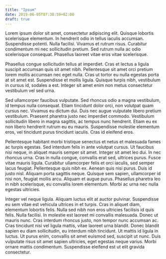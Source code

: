 ```yaml
---
title: "Ipsum"
date: 2019-06-05T07:38:59+02:00
draft: true
---
```



Lorem ipsum dolor sit amet, consectetur adipiscing elit. Quisque lobortis
scelerisque elementum. In hendrerit odio in tellus iaculis accumsan. Suspendisse
potenti. Nulla facilisi. Vivamus et rutrum risus. Curabitur condimentum mi nec
sollicitudin pretium. Sed rutrum nulla ac odio scelerisque consequat. Phasellus
laoreet vitae eros vitae scelerisque.

Phasellus congue sollicitudin tellus at imperdiet. Cras et lectus a ligula
suscipit accumsan quis sit amet nibh. Pellentesque sit amet orci pretium lorem
mollis accumsan nec eget nulla. Cras ut tortor eu nulla egestas porta at sit
amet est. Suspendisse et mollis ligula. Quisque turpis nibh, vestibulum in
cursus id, sodales a est. Integer sit amet enim non metus consectetur vestibulum
vel sed urna.

Sed ullamcorper faucibus vulputate. Sed rhoncus odio a magna vestibulum, id
tempus nulla consequat. Etiam tincidunt dolor orci, non volutpat quam cursus
nec. Vivamus eu dictum dui. Duis nec augue vulputate libero pretium vestibulum.
Praesent pharetra justo nec imperdiet commodo. Vestibulum sollicitudin libero in
magna sagittis, ac tempus nunc hendrerit. Etiam eu ex non libero hendrerit
rutrum eu eu mauris. Suspendisse molestie elementum eros, vel tincidunt purus
tincidunt iaculis. Cras id eleifend eros.

Pellentesque habitant morbi tristique senectus et netus et malesuada fames ac
turpis egestas. Sed interdum felis in ante volutpat cursus. Ut faucibus nisi
neque, in aliquet mauris semper sit amet. Integer sit amet leo dui. In nec
rhoncus urna. Cras in nulla congue, convallis erat sed, ultrices purus. Fusce
vitae mauris ligula. Curabitur ullamcorper felis et orci iaculis, sed semper
lacus feugiat. Pellentesque quis nibh ex. Aenean quis nisi purus. Duis id justo
nisl. Aliquam porta sagittis neque. Quisque sem sapien, ullamcorper id nisi non,
feugiat mollis arcu. Aliquam et augue purus. Phasellus pharetra leo in nibh
scelerisque, eu convallis lorem elementum. Morbi ac urna nec nulla egestas
ultricies.

Integer vel neque ligula. Aliquam luctus elit at auctor pulvinar. Suspendisse eu
sem vitae est vehicula ultrices in et turpis. Cras in aliquet diam, elementum
lobortis felis. Nulla sed nibh non eros ultricies facilisis id quis felis. Nulla
facilisi. In molestie est laoreet mi convallis malesuada. Donec ut mauris nunc.
Cras interdum rhoncus justo, non tempor nunc accumsan ac. Cras tincidunt nisi
vel ligula mattis, vitae laoreet urna blandit. Donec blandit sapien eu diam
sollicitudin, eu interdum nibh tincidunt. Ut mattis id ligula in luctus. Ut
purus enim, convallis sit amet euismod sed, suscipit ut nunc. Duis vulputate
risus sit amet sapien ultricies, eget egestas neque varius. Morbi ornare mattis
condimentum. Suspendisse eleifend est ut elit gravida consectetur.
